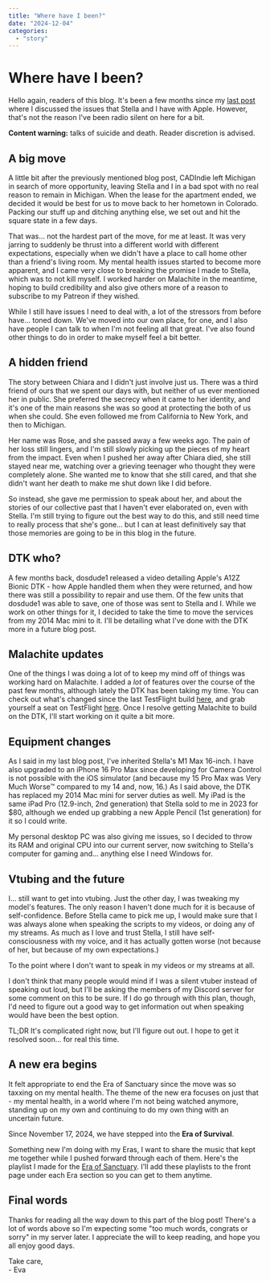 ```yaml
---
title: "Where have I been?"
date: "2024-12-04"
categories: 
  - "story"
---
```


# Where have I been?

Hello again, readers of this blog. It's been a few months since my [last post](../../07/13/about-the-apple-thing.md) where I discussed the issues that Stella and I have with Apple. However, that's not the reason I've been radio silent on here for a bit. 

**Content warning:** talks of suicide and death. Reader discretion is advised.

## A big move

A little bit after the previously mentioned blog post, CADIndie left Michigan in search of more opportunity, leaving Stella and I in a bad spot with no real reason to remain in Michigan. When the lease for the apartment ended, we decided it would be best for us to move back to her hometown in Colorado. Packing our stuff up and ditching anything else, we set out and hit the square state in a few days. 

That was... not the hardest part of the move, for me at least. It was very jarring to suddenly be thrust into a different world with different expectations, especially when we didn't have a place to call home other than a friend's living room. My mental health issues started to become more apparent, and I came very close to breaking the promise I made to Stella, which was to not kill myself. I worked harder on Malachite in the meantime, hoping to build credibility and also give others more of a reason to subscribe to my Patreon if they wished.

While I still have issues I need to deal with, a lot of the stressors from before have... toned down. We've moved into our own place, for one, and I also have people I can talk to when I'm not feeling all that great. I've also found other things to do in order to make myself feel a bit better.

## A hidden friend

The story between Chiara and I didn't just involve just us. There was a third friend of ours that we spent our days with, but neither of us ever mentioned her in public. She preferred the secrecy when it came to her identity, and it's one of the main reasons she was so good at protecting the both of us when she could. She even followed me from California to New York, and then to Michigan. 

Her name was Rose, and she passed away a few weeks ago. The pain of her loss still lingers, and I'm still slowly picking up the pieces of my heart from the impact. Even when I pushed her away after Chiara died, she still stayed near me, watching over a grieving teenager who thought they were completely alone. She wanted me to know that she still cared, and that she didn't want her death to make me shut down like I did before.

So instead, she gave me permission to speak about her, and about the stories of our collective past that I haven't ever elaborated on, even with Stella. I'm still trying to figure out the best way to do this, and still need time to really process that she's gone... but I can at least definitively say that those memories are going to be in this blog in the future.

## DTK who?

A few months back, dosdude1 released a video detailing Apple's A12Z Bionic DTK - how Apple handled them when they were returned, and how there was still a possibility to repair and use them. Of the few units that dosdude1 was able to save, one of those was sent to Stella and I. While we work on other things for it, I decided to take the time to move the services from my 2014 Mac mini to it. I'll be detailing what I've done with the DTK more in a future blog post.

## Malachite updates

One of the things I was doing a lot of to keep my mind off of things was working hard on Malachite. I added a *lot* of features over the course of the past few months, although lately the DTK has been taking my time. You can check out what's changed since the last TestFlight build [here](https://github.com/crystall1nedev/Malachite/blob/develop/CHANGELOG.md), and grab yourself a seat on TestFlight [here](https://testflight.apple.com/join/Bj2HlOQV). Once I resolve getting Malachite to build on the DTK, I'll start working on it quite a bit more.

## Equipment changes

As I said in my last blog post, I've inherited Stella's M1 Max 16-inch. I have also upgraded to an iPhone 16 Pro Max since developing for Camera Control is not possible with the iOS simulator (and because my 15 Pro Max was Very Much Worse:tm: compared to my 14 and, now, 16.) As I said above, the DTK has replaced my 2014 Mac mini for server duties as well. My iPad is the same iPad Pro (12.9-inch, 2nd generation) that Stella sold to me in 2023 for $80, although we ended up grabbing a new Apple Pencil (1st generation) for it so I could write. 

My personal desktop PC was also giving me issues, so I decided to throw its RAM and original CPU into our current server, now switching to Stella's computer for gaming and... anything else I need Windows for. 

## Vtubing and the future

I... still want to get into vtubing. Just the other day, I was tweaking my model's features. The only reason I haven't done much for it is because of self-confidence. Before Stella came to pick me up, I would make sure that I was always alone when speaking the scripts to my videos, or doing any of my streams. As much as I love and trust Stella, I still have self-consciousness with my voice, and it has actually gotten worse (not because of her, but because of my own expectations.)

To the point where I don't want to speak in my videos or my streams at all.

I don't think that many people would mind if I was a silent vtuber instead of speaking out loud, but I'll be asking the members of my Discord server for some comment on this to be sure. If I do go through with this plan, though, I'd need to figure out a good way to get information out when speaking would have been the best option.

TL;DR It's complicated right now, but I'll figure out out. I hope to get it resolved soon... for real this time.

## A new era begins

It felt appropriate to end the Era of Sanctuary since the move was so taxxing on my mental health. The theme of the new era focuses on just that - my mental health, in a world where I'm not being watched anymore, standing up on my own and continuing to do my own thing with an uncertain future. 

Since November 17, 2024, we have stepped into the **Era of Survival**.

Something new I'm doing with my Eras, I want to share the music that kept me together while I pushed forward through each of them. Here's the playlist I made for the [Era of Sanctuary](https://music.apple.com/us/playlist/essence-of-sanctuary/pl.u-MDAWWj3tWKJ6885). I'll add these playlists to the front page under each Era section so you can get to them anytime.

## Final words

Thanks for reading all the way down to this part of the blog post! There's a lot of words above so I'm expecting some "too much words, congrats or sorry" in my server later. I appreciate the will to keep reading, and hope you all enjoy good days.

Take care,  
\- Eva
